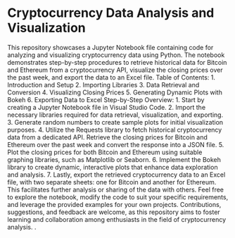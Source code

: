 #  Cryptocurrency Data Analysis and Visualization 
 This repository showcases a Jupyter Notebook file containing code for analyzing and visualizing cryptocurrency data using Python. The notebook demonstrates step-by-step procedures to retrieve historical data for Bitcoin and Ethereum from a cryptocurrency API, visualize the closing prices over the past week, and export the data to an Excel file.  Table of Contents: 1. Introduction and Setup 2. Importing Libraries 3. Data Retrieval and Conversion 4. Visualizing Closing Prices 5. Generating Dynamic Plots with Bokeh 6. Exporting Data to Excel  Step-by-Step Overview: 1. Start by creating a Jupyter Notebook file in Visual Studio Code. 2. Import the necessary libraries required for data retrieval, visualization, and exporting. 3. Generate random numbers to create sample plots for initial visualization purposes. 4. Utilize the Requests library to fetch historical cryptocurrency data from a dedicated API. Retrieve the closing prices for Bitcoin and Ethereum over the past week and convert the response into a JSON file. 5. Plot the closing prices for both Bitcoin and Ethereum using suitable graphing libraries, such as Matplotlib or Seaborn. 6. Implement the Bokeh library to create dynamic, interactive plots that enhance data exploration and analysis. 7. Lastly, export the retrieved cryptocurrency data to an Excel file, with two separate sheets: one for Bitcoin and another for Ethereum. This facilitates further analysis or sharing of the data with others.  Feel free to explore the notebook, modify the code to suit your specific requirements, and leverage the provided examples for your own projects. Contributions, suggestions, and feedback are welcome, as this repository aims to foster learning and collaboration among enthusiasts in the field of cryptocurrency analysis. .
